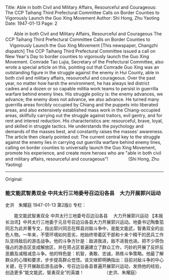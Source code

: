 Title: Able in both Civil and Military Affairs, Resourceful and Courageous: The CCP Taihang Third Prefectural Committee Calls on Border Counties to Vigorously Launch the Guo Xing Movement
Author: Shi Hong, Zhu Yaoting
Date: 1947-01-13
Page: 2

　　Able in both Civil and Military Affairs, Resourceful and Courageous
    The CCP Taihang Third Prefectural Committee Calls on Border Counties to
  　Vigorously Launch the Guo Xing Movement
    [This newspaper, Changzhi dispatch] The CCP Taihang Third Prefectural Committee issued a call on New Year's Day to border counties to vigorously launch the Guo Xing Movement. Comrade Tao Lujia, Secretary of the Prefectural Committee, also wrote a special article on this, pointing out that Comrade Guo Xing was an outstanding figure in the struggle against the enemy in Hui County, able in both civil and military affairs, resourceful and courageous. Over the past year, no matter how harsh the environment, he has always led district cadres and a dozen or so capable militia work teams to persist in guerrilla warfare behind enemy lines. His struggle policy is: the enemy advances, we advance; the enemy does not advance, we also advance. He turned many guerrilla areas forcibly occupied by Chiang and the puppets into liberated areas, and also extensively established mass work in the Chiang-occupied areas, skillfully carrying out the struggle against traitors, evil gentry, and for rent and interest reduction. His characteristics are: resourceful, brave, loyal, and skilled in struggle tactics. He understands the psychology and demands of the masses best, and constantly raises the masses' awareness. The article then clearly pointed out: The current central key to the struggle against the enemy lies in carrying out guerrilla warfare behind enemy lines, calling on border counties to universally launch the Guo Xing Movement, promote his experience, and create more heroes who are "able in both civil and military affairs, resourceful and courageous"!
　　　　  (Shi Hong, Zhu Yaoting)



<hr /> 

Original: 


### 能文能武智勇双全  中共太行三地委号召边沿各县　大力开展郭兴运动
史洪　朱耀庭
1947-01-13
第2版()
专栏：

　　能文能武智勇双全
    中共太行三地委号召边沿各县
  　大力开展郭兴运动
    【本报长治讯】中共太行三地委于元旦号召边沿各县大力开展郭兴运动。地委书记陶鲁笳同志为此并著专文，指出郭兴同志在辉县对敌斗争中，是能文能武，智勇双全的出色人物。一年来，不管环境如何恶劣，他始终带着区干部和十来个精干的民兵工作队坚持敌后的游击战争。他的斗争方针是：敌进我进，敌不进我也进。把不少蒋伪强占的游击区变成解放区，并在蒋占区普遍建立了群众工作，巧妙的开展了反奸反恶霸及减租减息斗争。他的特色是：机智，勇敢、忠诚，熟练斗争策略。他最了解群众的心理和要求，步步提高群众觉悟。该文继即明确指出：目前对敌斗争的中心关键，在于开展敌后游击战争，号召边沿各县普遍开展郭兴运动，发扬他的经验，创造更多“能文能武，智勇双全”的英雄！
　　　　  （史洪、朱耀庭）
